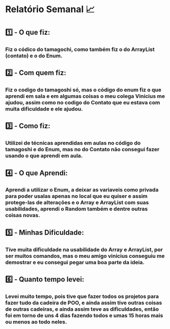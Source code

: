 # Relatório Semanal :chart_with_upwards_trend:
## :one: - O que fiz:
### Fiz o códico do tamagochi, como também fiz o do ArrayList (contato) e o do Enum.
## :two: - Com quem fiz:
### Fiz o codigo do tamagoshi só, mas o código do enum fiz o que aprendi em sala e em algumas coisas o meu colega Vinicius me ajudou, assim como no codigo do Contato que eu estava com muita dificuldade e ele ajudou.
## :three: - Como fiz:
### Utilizei de técnicas aprendidas em aulas no código do tamagoshi e do Enum, mas no do Contato não consegui fazer usando o que aprendi em aula.
## :four: - O que Aprendi: 
### Aprendi a utilizar o Enum, a deixar as variaveis como privada para poder usalas apenas no local que eu quiser e assim protege-las de alterações e o Array e ArrayList com suas usabilidades, aprendi o Random também e dentre outras coisas novas.
## :five: - Minhas Dificuldade:
### Tive muita dificuldade na usabilidade do Array e ArrayList, por ser muitos comandos, mas o meu amigo vinicius conseguiu me demostrar e eu consegui pegar uma boa parte da ideia.
## :six: - Quanto tempo levei: 
### Levei muito tempo, pois tive que fazer todos os projetos para fazer tudo da cadeira de POO, e ainda assim tive outras coisas de outras cadeiras, e ainda assim teve as dificuldades, então foi em torno de uns 4 dias fazendo todos e umas 15 horas mais ou menos ao todo neles.